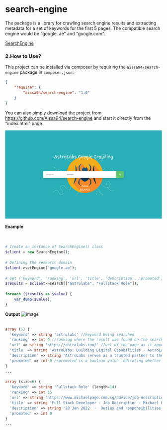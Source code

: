 # search-engine
The package is a library for crawling search engine results and extracting metadata for a set of keywords for the first 5 pages. The compatible search engine would be "google. ae" and "google.com".

[SearchEngine](https://github.com/Aissa94/search-engine)

### 2.How to Use?
This project can be installed via composer by requiring the `aissa94/search-engine` package in `composer.json`:

``` json
{
    "require": {
        "aissa94/search-engine": "1.0"
    }
}
```

You can also simply download the project from https://github.com/Aissa94/search-engine and start it directly from the "index.html" page.

![alt text](https://github.com/Aissa94/search-engine/blob/main/images/astrolabs.png)

**Example**

``` php


# Create an instance of SearchEngine() class
$client = new SearchEngine();

# Defining the research domain
$client->setEngine("google.ae");

# Get {'keyword', 'ranking', 'url', 'title', 'description', 'promoted'} parameters for each keyword
$results = $client->search(["astrolabs", "Fullstack Role"]);

foreach ($results as $value) {
    var_dump($value);
}

```

**Output**
![image](https://user-images.githubusercontent.com/26188934/193887169-49f04e73-1a2d-4ac7-bc40-dce9705dabe0.png)

``` php
  
array (6) {
  'keyword' => string 'astrolabs' //keyword being searched
  'ranking' => int 0 //ranking where the result was found on the search engine, the topmost result would be 0 and the last would be 50
  'url' => string 'https://astrolabs.com/' //url of the page as it appears in google search
  'title' => string 'AstroLabs: Building Digital Capabilities - AstroLabs' //title of the page as it appears in google search
  'description' => string 'AstroLabs serves as a trusted partner to the largest corporates and universities in the region, running customized programs for capability development. Starting ...About AstroLabs  Dubai Coworking Space  Jobs  Open Academy  ' //description as it appears in google search
  'promoted' => int 0 //promoted is a boolean value indicating whether the result is an ad or organic result
}
...

array (size=6) {
  'keyword' => string 'Fullstack Role' (length=14)
  'ranking' => int 15
  'url' => string 'https://www.michaelpage.com.sg/advice/job-description/technology/fullstack-developer' (length=84)
  'title' => string 'Full Stack Developer - Job Description - Michael Page Singapore' (length=63)
  'description' => string '20 Jan 2022  ·  Duties and responsibilities - What does a Full Stack Developer do? · Planning major projects with input and consultation with end users, clients ...' (length=167)
  'promoted' => int 0
}
...
```

